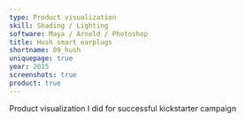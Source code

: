 ```yaml
---
type: Product visualization
skill: Shading / Lighting
software: Maya / Arnold / Photoshop
title: Hush smart earplugs
shortname: 09_hush
uniquepage: true
year: 2015
screenshots: true
product: true
---
```


Product visualization I did for successful kickstarter campaign